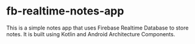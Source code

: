 # fb-realtime-notes-app
This is a simple notes app that uses Firebase Realtime Database to store notes. It is built using Kotlin and Android Architecture Components.